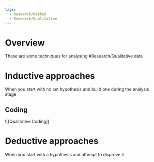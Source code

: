 ```yaml
---
tags:
  - Research/Method
  - Research/Qualitative
---
```

# Overview
These are some techniques for analysing #Research/Qualitative data

# Inductive approaches
When you start with no set hypothesis and build one during the analysis stage

## Coding
![[Qualitative Coding]]

# Deductive approaches
When you start with a hypothesis and attempt to disprove it